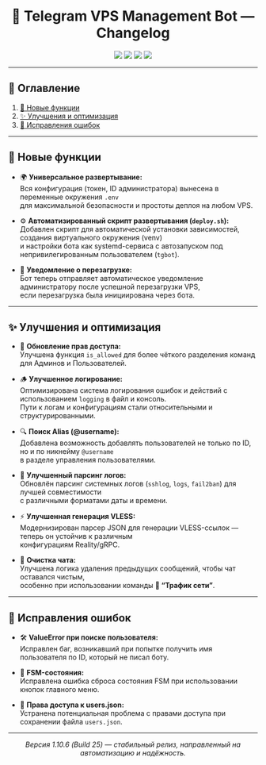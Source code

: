 <h1 align="center">📝 Telegram VPS Management Bot — Changelog</h1>

<p align="center">
  <img src="https://img.shields.io/badge/version-1.10.6-blue?style=flat-square" />
  <img src="https://img.shields.io/badge/build-25-purple?style=flat-square" />
  <img src="https://img.shields.io/badge/date-Октябрь%202025-green?style=flat-square" />
  <img src="https://img.shields.io/badge/status-stable-success?style=flat-square" />
</p>

---

## 📘 Оглавление
1. [🚀 Новые функции](#-новые-функции)
2. [✨ Улучшения и оптимизация](#-улучшения-и-оптимизация)
3. [🔧 Исправления ошибок](#-исправления-ошибок)

---

## 🚀 Новые функции

- 🌍 **Универсальное развертывание:**  
  Вся конфигурация (токен, ID администратора) вынесена в переменные окружения `.env`  
  для максимальной безопасности и простоты деплоя на любом VPS.

- ⚙️ **Автоматизированный скрипт развертывания (`deploy.sh`):**  
  Добавлен скрипт для автоматической установки зависимостей, создания виртуального окружения (venv)  
  и настройки бота как systemd-сервиса с автозапуском под непривилегированным пользователем (`tgbot`).

- 🔔 **Уведомление о перезагрузке:**  
  Бот теперь отправляет автоматическое уведомление администратору после успешной перезагрузки VPS,  
  если перезагрузка была инициирована через бота.

---

## ✨ Улучшения и оптимизация

- 🧩 **Обновление прав доступа:**  
  Улучшена функция `is_allowed` для более чёткого разделения команд для Админов и Пользователей.

- 🪵 **Улучшенное логирование:**  
  Оптимизирована система логирования ошибок и действий с использованием `logging` в файл и консоль.  
  Пути к логам и конфигурациям стали относительными и структурированными.

- 🔍 **Поиск Alias (@username):**  
  Добавлена возможность добавлять пользователей не только по ID, но и по никнейму `@username`  
  в разделе управления пользователями.

- 📑 **Улучшенный парсинг логов:**  
  Обновлён парсинг системных логов (`sshlog`, `logs`, `fail2ban`) для лучшей совместимости  
  с различными форматами даты и времени.

- ⚡ **Улучшенная генерация VLESS:**  
  Модернизирован парсер JSON для генерации VLESS-ссылок — теперь он устойчив к различным  
  конфигурациям Reality/gRPC.

- 🧹 **Очистка чата:**  
  Улучшена логика удаления предыдущих сообщений, чтобы чат оставался чистым,  
  особенно при использовании команды **📡 “Трафик сети”**.

---

## 🔧 Исправления ошибок

- 🛠 **ValueError при поиске пользователя:**  
  Исправлен баг, возникавший при попытке получить имя пользователя по ID, который не писал боту.

- 🔄 **FSM-состояния:**  
  Исправлена ошибка сброса состояния FSM при использовании кнопок главного меню.

- 📂 **Права доступа к users.json:**  
  Устранена потенциальная проблема с правами доступа при сохранении файла `users.json`.

---

<p align="center">
  <i>Версия 1.10.6 (Build 25) — стабильный релиз, направленный на автоматизацию и надёжность.</i>
</p>
